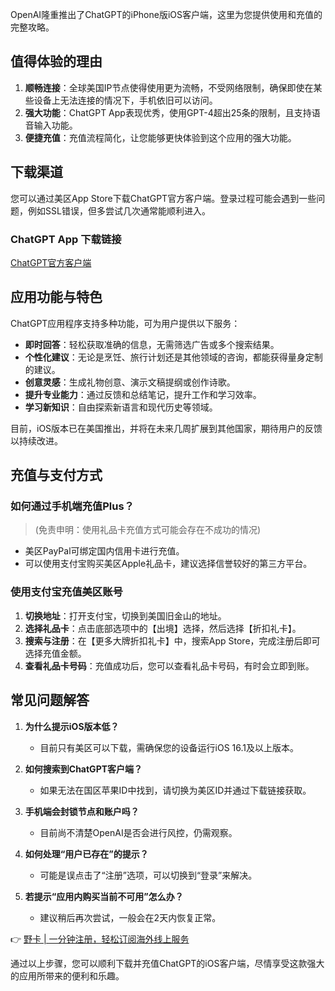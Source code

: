 OpenAI隆重推出了ChatGPT的iPhone版iOS客户端，这里为您提供使用和充值的完整攻略。

## 值得体验的理由

1. **顺畅连接**：全球美国IP节点使得使用更为流畅，不受网络限制，确保即使在某些设备上无法连接的情况下，手机依旧可以访问。
2. **强大功能**：ChatGPT App表现优秀，使用GPT-4超出25条的限制，且支持语音输入功能。
3. **便捷充值**：充值流程简化，让您能够更快体验到这个应用的强大功能。

## 下载渠道

您可以通过美区App Store下载ChatGPT官方客户端。登录过程可能会遇到一些问题，例如SSL错误，但多尝试几次通常能顺利进入。

### ChatGPT App 下载链接

[ChatGPT官方客户端](https://apps.apple.com/us/app/openai-chatgpt/id6448311069)

## 应用功能与特色

ChatGPT应用程序支持多种功能，可为用户提供以下服务：

- **即时回答**：轻松获取准确的信息，无需筛选广告或多个搜索结果。
- **个性化建议**：无论是烹饪、旅行计划还是其他领域的咨询，都能获得量身定制的建议。
- **创意灵感**：生成礼物创意、演示文稿提纲或创作诗歌。
- **提升专业能力**：通过反馈和总结笔记，提升工作和学习效率。
- **学习新知识**：自由探索新语言和现代历史等领域。

目前，iOS版本已在美国推出，并将在未来几周扩展到其他国家，期待用户的反馈以持续改进。

## 充值与支付方式

### 如何通过手机端充值Plus？

> (免责申明：使用礼品卡充值方式可能会存在不成功的情况)

- 美区PayPal可绑定国内信用卡进行充值。
- 可以使用支付宝购买美区Apple礼品卡，建议选择信誉较好的第三方平台。

### 使用支付宝充值美区账号

1. **切换地址**：打开支付宝，切换到美国旧金山的地址。
2. **选择礼品卡**：点击底部选项中的【出境】选择，然后选择【折扣礼卡】。
3. **搜索与注册**：在【更多大牌折扣礼卡】中，搜索App Store，完成注册后即可选择充值金额。
4. **查看礼品卡号码**：充值成功后，您可以查看礼品卡号码，有时会立即到账。

## 常见问题解答

1. **为什么提示iOS版本低？**
   - 目前只有美区可以下载，需确保您的设备运行iOS 16.1及以上版本。
   
2. **如何搜索到ChatGPT客户端？**
   - 如果无法在国区苹果ID中找到，请切换为美区ID并通过下载链接获取。

3. **手机端会封锁节点和账户吗？**
   - 目前尚不清楚OpenAI是否会进行风控，仍需观察。

4. **如何处理“用户已存在”的提示？**
   - 可能是误点击了“注册”选项，可以切换到“登录”来解决。

5. **若提示“应用内购买当前不可用”怎么办？**
   - 建议稍后再次尝试，一般会在2天内恢复正常。

👉 [野卡 | 一分钟注册，轻松订阅海外线上服务](https://bit.ly/bewildcard)

通过以上步骤，您可以顺利下载并充值ChatGPT的iOS客户端，尽情享受这款强大的应用所带来的便利和乐趣。